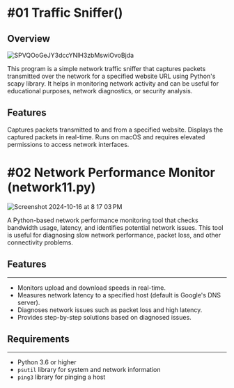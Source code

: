 #01 Traffic Sniffer()
=================
Overview
------------
![SPVQOoGeJY3dccYNlH3zbMswiOvoBjda](https://github.com/user-attachments/assets/9eb692a5-ddd7-4fcc-9714-31852d155579)



This program is a simple network traffic sniffer that captures packets transmitted over the network for a specified website URL using Python's scapy library. It helps in monitoring network activity and can be useful for educational purposes, network diagnostics, or security analysis.

Features
----------
Captures packets transmitted to and from a specified website.
Displays the captured packets in real-time.
Runs on macOS and requires elevated permissions to access network interfaces.

#02 Network Performance Monitor (network11.py)
==============================

![Screenshot 2024-10-16 at 8 17 03 PM](https://github.com/user-attachments/assets/ec180dd2-0537-4d7b-bc54-7fe1a92af4a4)


A Python-based network performance monitoring tool that checks bandwidth usage, latency, and identifies potential network issues. This tool is useful for diagnosing slow network performance, packet loss, and other connectivity problems.

## Features
-----------

- Monitors upload and download speeds in real-time.
- Measures network latency to a specified host (default is Google's DNS server).
- Diagnoses network issues such as packet loss and high latency.
- Provides step-by-step solutions based on diagnosed issues.

## Requirements
----------------

- Python 3.6 or higher
- `psutil` library for system and network information
- `ping3` library for pinging a host


